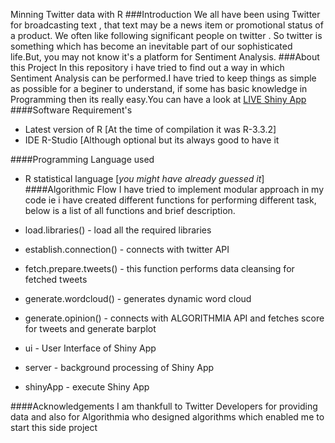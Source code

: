 
Minning Twitter data with R
###Introduction
We all have been using Twitter for broadcasting text , that text may be a news item or promotional status of a product. We often like following significant people on twitter . So twitter is something which has become an inevitable part of our sophisticated life.But, you may not know it's a platform for Sentiment Analysis.
###About this Project
In this repository i have tried to find out a way in which Sentiment Analysis can be performed.I have tried to keep things as simple as possible for a beginer to understand, if some has basic knowledge in Programming then its really easy.You can have a look at [LIVE Shiny App](https://erjpsingh.shinyapps.io/opinion_analysis/)
####Software Requirement's
 * Latest version of R [At the time of compilation it was R-3.3.2]
 * IDE R-Studio [Although optional but its always good to have it
 
####Programming Language used
* R statistical language [_you might have already guessed it_]
####Algorithmic Flow
I have tried to implement modular approach in my code ie i have created different functions for performing different task, below is a list of all functions and brief description.

* load.libraries() - load all the required libraries
* establish.connection() - connects with twitter API 
* fetch.prepare.tweets() - this function performs data cleansing for fetched tweets
* generate.wordcloud() - generates dynamic word cloud 
* generate.opinion() - connects with ALGORITHMIA API and fetches score for tweets and generate barplot
* ui - User Interface of Shiny App
* server -  background processing of Shiny App
* shinyApp - execute Shiny App

####Acknowledgements
I am thankfull to Twitter Developers for providing data and also for Algorithmia who designed algorithms which enabled me to start this side project 

